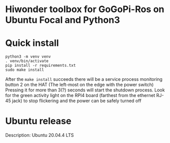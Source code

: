#  Hiwonder toolbox for GoGoPi-Ros on Ubuntu Focal and Python3

# Quick install 

    python3 -m venv venv
    . venv/bin/activate
    pip install -r requirements.txt
    sudo make install

After the ```make install``` succeeds there will be a service process
monitoring button 2 on the HAT (The left-most on the edge with the
power switch)  Pressing it for more than 3(?) seconds will start the
shutdown process.  Look for the green activity light on the RPI4 board
(farthest from the ethernet RJ-45 jack) to stop flickering and the power
can be safely turned off


# Ubuntu release
Description:	Ubuntu 20.04.4 LTS



